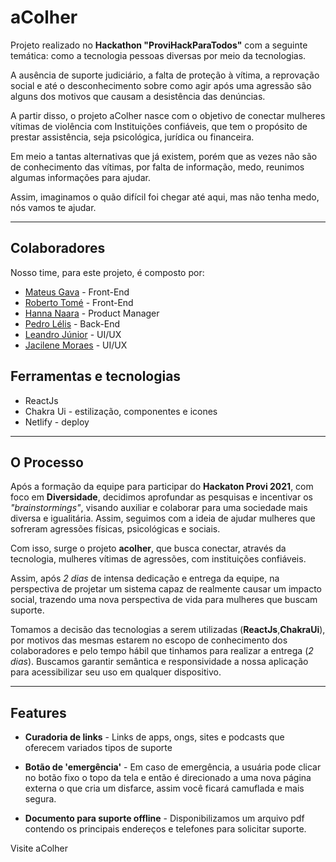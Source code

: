 # aColher

Projeto realizado no **Hackathon "ProviHackParaTodos"** com a seguinte temática: como a tecnologia pessoas diversas por meio da tecnologias.

A ausência de suporte judiciário, a falta de proteção à vítima, a reprovação social e até o desconhecimento sobre como agir após uma agressão são alguns dos motivos que causam a desistência das denúncias.

A partir disso, o projeto aColher nasce com o objetivo de conectar mulheres vítimas de violência com Instituições confiáveis, que tem o propósito de prestar assistência, seja psicológica, jurídica ou financeira.

Em meio a tantas alternativas que já existem, porém que as vezes não são de conhecimento das vítimas, por falta de informação, medo, reunimos algumas informações para ajudar.

Assim, imaginamos o quão difícil foi chegar até aqui, mas não tenha medo, nós vamos te ajudar.

<hr></hr>

## Colaboradores

Nosso time, para este projeto, é composto por:

- [Mateus Gava](https://github.com/prgMgava) - Front-End
- [Roberto Tomé](https://github.com/ThomeDvlp) - Front-End
- [Hanna Naara](https://www.linkedin.com/in/hanna-naara/) - Product Manager
- [Pedro Lélis](https://github.com/holandalelis) - Back-End
- [Leandro Júnior](https://www.linkedin.com/in/leandrojunior1996) - UI/UX
- [Jacilene Moraes](https://www.linkedin.com/in/jacilenemoraesdematos/) - UI/UX

## Ferramentas e tecnologias

- ReactJs
- Chakra Ui - estilização, componentes e icones
- Netlify - deploy

<hr></hr>

## O Processo

Após a formação da equipe para participar do **Hackaton Provi 2021**, com foco em **Diversidade**, decidimos aprofundar as pesquisas e incentivar os _"brainstormings"_, visando auxiliar e colaborar para uma sociedade mais diversa e igualitária. Assim, seguimos com a ideia de ajudar mulheres que sofreram agressões físicas, psicológicas e sociais.

Com isso, surge o projeto **acolher**, que busca conectar, através da tecnologia, mulheres vítimas de agressões, com instituições confiáveis.

Assim, após _2 dias_ de intensa dedicação e entrega da equipe, na perspectiva de projetar um sistema capaz de realmente causar um impacto social, trazendo uma nova perspectiva de vida para mulheres que buscam suporte.

Tomamos a decisão das tecnologias a serem utilizadas (**ReactJs**,**ChakraUi**), por motivos das mesmas estarem no escopo de conhecimento dos colaboradores e pelo tempo hábil que tinhamos para realizar a entrega (_2 dias_). Buscamos garantir semântica e responsividade a nossa aplicação para acessibilizar seu uso em qualquer dispositivo.

<hr></hr>

## Features

- **Curadoria de links** - Links de apps, ongs, sites e podcasts que oferecem variados tipos de suporte

- **Botão de 'emergência'** - Em caso de emergência, a usuária pode clicar no botão fixo o topo da tela e então é direcionado a uma nova página externa o que cria um disfarce, assim você ficará camuflada e mais segura.

- **Documento para suporte offline** - Disponibilizamos um arquivo pdf contendo os principais endereços e telefones para solicitar suporte.

Visite aColher
